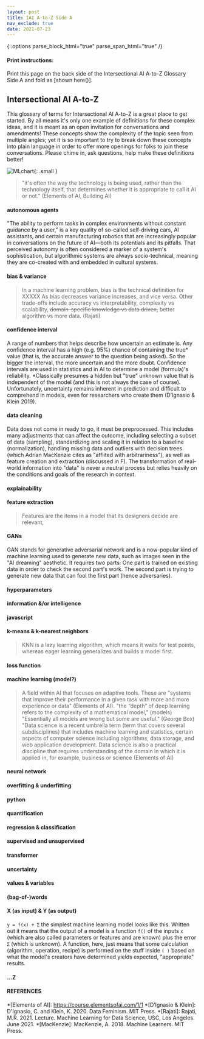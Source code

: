 ```yaml
---
layout: post
title: IAI A-to-Z Side A
nav_exclude: true
date: 2021-07-23
---
```

{::options parse_block_html="true" parse_span_html="true" /}

<!-- make web version a table, printable version a list glossary with two zine pages double sided? will mean having people update the work in 2 places to do so but will allow for words to be defined throughout the site dynamically -->

<div class="no-print">

#### Print instructions:
Print this page on the back side of the Intersectional AI A-to-Z Glossary Side A and fold as [shown here()].

</div>

<main class="zine">
<section class="zine-page page-1" markdown="1">

## Intersectional AI A-to-Z

This glossary of terms for Intersectional AI A-to-Z is a great place to get started. By all means it's only one example of definitions for these complex ideas, and it is meant as an open invitation for conversations and amendments! These concepts show the complexity of the topic seen from multiple angles; yet it is so important to try to break down these concepts into plain language in order to offer more openings for folks to join these conversations. Please chime in, ask questions, help make these definitions better!

![MLchart](){: .small }

>"it's often the way the technology is being used, rather than the technology itself, that determines whether it is appropriate to call it AI or not." (Elements of AI, Building AI)

</section>

<section class="zine-page page-2" markdown="1">

#### autonomous agents
"The ability to perform tasks in complex environments without constant guidance by a user," is a key quality of so-called self-driving cars, AI assistants, and certain manufacturing robotics that are increasingly popular in conversations on the future of AI—both its potentials and its pitfalls. That perceived autonomy is often considered a marker of a system's sophistication, but algorithmic systems are always socio-technical, meaning they are co-created with and embedded in cultural systems.

#### bias & variance
>In a machine learning problem, bias is the technical definition for XXXXX
>As bias decreases variance increases, and vice versa. Other trade-offs include accuracy vs interpretability, complexity vs scalability, ~~domain-specific knowledge vs data driven,~~ better algorithm vs more data. (Rajati) 

#### confidence interval
A range of numbers that helps describe how uncertain an estimate is. Any confidence interval has a high (e.g. 95%) chance of containing the true* value (that is, the accurate answer to the question being asked). So the bigger the interval, the more uncertain and the more doubt. Confidence intervals are used in statistics and in AI to determine a model (formula)'s reliability. *Classically presumes a hidden but "true" unknown value that is independent of the model (and this is not always the case of course). Unfortunately, uncertainty remains inherent in prediction and difficult to comprehend in models, even for researchers who create them (D’Ignasio & Klein 2019). 

#### data cleaning
Data does not come in ready to go, it must be preprocessed. This includes many adjustments that can affect the outcome, including selecting a subset of data (sampling), standardizing and scaling it in relation to a baseline (normalization), handling missing data and outliers with decision trees (which Adrian MacKenzie cites as "afflited with arbitrariness"), as well as feature creation and extraction (discussed in F). The transformation of real-world information into "data" is never a neutral process but relies heavily on the conditions and goals of the research in context.

</section>
<section class="zine-page page-3" markdown="1">

#### explainability
>

#### feature extraction
>Features are the items in a model that its designers decide are relevant,

#### GANs
GAN stands for generative adversarial network and is a now-popular kind of machine learning used to generate new data, such as images seen in the "AI dreaming" aesthetic. It requires two parts: One part is trained on existing data in order to check the second part's work. The second part is trying to generate new data that can fool the first part (hence adversaries). 

#### hyperparameters
>

</section>
<section class="zine-page page-4" markdown="1">

#### information &/or intelligence
>

#### javascript
>

#### k-means & k-nearest neighbors
>KNN is a lazy learning algorithm, which means it waits for test points, whereas eager learning generalizes and builds a model first. 

#### loss function
>

</section>
<section class="zine-page page-5" markdown="1">

#### machine learning (model?)
>A field within AI that focuses on adaptive tools. These are "systems that improve their performance in a given task with more and more experience or data" (Elements of AI). "the “depth” of deep learning refers to the complexity of a mathematical model,"
(models) "Essentially all models are wrong but some are useful." (George Box)
"Data science is a recent umbrella term (term that covers several subdisciplines) that includes machine learning and statistics, certain aspects of computer science including algorithms, data storage, and web application development. Data science is also a practical discipline that requires understanding of the domain in which it is applied in, for example, business or science (Elements of AI)


#### neural network
>

#### overfitting & underfitting
>

#### python
>

</section>
<section class="zine-page page-6" markdown="1">

#### quantification
>

#### regression & classification
>

#### supervised and unsupervised
>

#### transformer
>

</section>
<section class="zine-page page-7" markdown="1">

#### uncertainty
>

#### values & variables
>

#### (bag-of-)words
>

#### X (as input) & Y (as output)
`y = f(x) + Σ` the simplest machine learning model looks like this. Written out it means that the output of a model is a function `f()` of the inputs `x` (which are also called parameters or features and are known) plus the error `Σ` (which is unknown). A function, here, just means that some calculation (algorithm, operation, recipe) is performed on the stuff inside `( )` based on what the model's creators have determined yields expected, "appropriate" results. 

</section>
<section class="zine-page page-8" markdown="1">

#### ...Z
#### REFERENCES 

*[Elements of AI]: https://course.elementsofai.com/1/1
*[D’Ignasio & Klein]: D'Ignasio, C. and Klein, K. 2020. Data Feminism. MIT Press.
*[Rajati]: Rajati, M.R. 2021. Lecture. Machine Learning for Data Science, USC, Los Angeles. June 2021.
*[MacKenzie]: MacKenzie, A. 2018. Machine Learners. MIT Press. 


</section>
</main>

<!-- [Print Side One]() | [Print Side Two]()
**A** | **adversarial network** (& GANs) | **adversity** 
**B** | **bias (technical)** (w/ variance) | **bias (social)** 
**C** | **confidence interval**| **code of conduct**
**D** | **data cleaning** | **data colonialism** 
E | **explainability** | embodiment / digital epidermalization / emotion / ethical AI (for public good etc)
F | **features** extraction/selection (variables) | **FLOSS**
**H** | **hyperparameter**| heteronormative / **hackerspace**
**I** | **information** (signal/noise, Shannon) | **information** (situated, embodied)
**J** | **Javascript** | **Justice, transformative** 
K | **k-means, KNN** | Kimberlé Crenshaw? / 
L | long short-term memory (LSTM) / **loss function** | Lovelace et al
M | **machine learning** / Markov chain | makerspace / materiality 
N | **neural net** | **nonbinary** 
O | **overfitting & underfitting** | **othering**
P | Python / parameter / pattern recognition | privacy (GDPR?) / power
**Q** | **quantification (quantifier)** | **queer (theory)** 
**R** | **regression vs classification** | **race (as a technology) & racialization** 
S | **supervised vs unsupervised** | **sustainability** / situated / standpoint theory
**T** | **transformer**/transfer learning | **trans* rights (turing test) / transfeminism / transhuman**
U | **uncertainty** | **unknowability** 
V | **value/variable** / variance / vision | **value**??
W | **(bag-of-)words** (w nlp) | **white supremacy / white feminism**
X | x as input? | xenofeminism
Y | y as output? | ?yt ? 
Z | ? | zines (publishing practices)
[Print Side One]() | [Print Side Two]() -->
